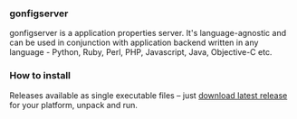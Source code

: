 ### gonfigserver
gonfigserver is a application properties server. It's language-agnostic and can be used in conjunction with application backend written in any language - Python, Ruby, Perl, PHP, Javascript, Java, Objective-C etc.

### How to install
Releases available as single executable files – just [download latest release](https://github.com/makitox/gonfigserver/releases) for your platform, unpack and run.
